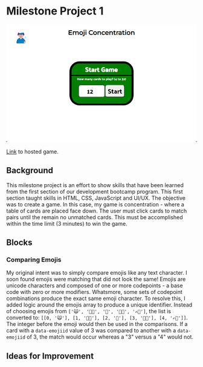 # Milestone Project 1

![Emoji Concentration](assets/example-play.gif)

[Link](https://sagreenxyz.github.io/ksu-sdb-milestone-project-1/) to hosted game.

## Background
This milestone project is an effort to show skills that have been learned from the first section of our development bootcamp program.  This first section taught skills in HTML, CSS, JavaScript and UI/UX.  The objective was to create a game.  In this case, my game is concentration - where a table of cards are placed face down.  The user must click cards to match pairs until the remain no unmatched cards.  This must be accomplished within the time limit (3 minutes) to win the game.

## Blocks

### Comparing Emojis
My original intent was to simply compare emojis like any text character.  I soon found emojis were matching that did not look the same!  Emojis are unicode characters and composed of one or more codepoints - a base code with zero or more modifiers.  Whatsmore, some sets of codepoint combinations produce the exact same emoji character.  To resolve this, I added logic around the emojis array to produce a unique identifier.  Instead of choosing emojis from ```['🙀', '👩‍🏭', '🥻', '👲🏻', '✍🏼']```, the list is converted to: ```[[0, '🙀'], [1, '👩‍🏭'], [2, '🥻'], [3, '👲🏻'], [4, '✍🏼']]```.  The integer before the emoji would then be used in the comparisons.  If a card with a ```data-emojiid``` value of 3 was compared to another with a ```data-emojiid``` of 3, the match would occur whereas a "3" versus a "4" would not.

## Ideas for Improvement
